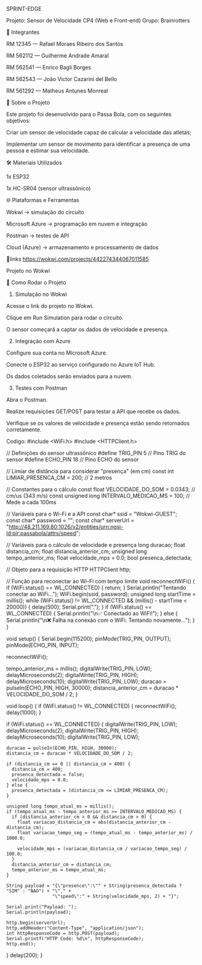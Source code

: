 SPRINT-EDGE

Projeto: Sensor de Velocidade CP4 (Web e Front-end)
Grupo: Brainrotters

👥 Integrantes

RM 12345 — Rafael Moraes Ribeiro dos Santos

RM 562112 — Guilherme Andrade Amaral

RM 562541 — Enrico Bagli Borges

RM 562543 — João Victor Cazarini del Bello

RM 561292 — Matheus Antunes Monreal

📖 Sobre o Projeto

Este projeto foi desenvolvido para o Passa Bola, com os seguintes objetivos:

Criar um sensor de velocidade capaz de calcular a velocidade das atletas;

Implementar um sensor de movimento para identificar a presença de uma pessoa e estimar sua velocidade.

🛠️ Materiais Utilizados

1x ESP32

1x HC-SR04 (sensor ultrassônico)

🌐 Plataformas e Ferramentas

Wokwi → simulação do circuito

Microsoft Azure → programação em nuvem e integração

Postman → testes de API

Cloud (Azure) → armazenamento e processamento de dados

🔗links https://wokwi.com/projects/442274344067011585

Projeto no Wokwi

🚀 Como Rodar o Projeto
1. Simulação no Wokwi

Acesse o link do projeto no Wokwi.

Clique em Run Simulation para rodar o circuito.

O sensor começará a captar os dados de velocidade e presença.

2. Integração com Azure

Configure sua conta no Microsoft Azure.

Conecte o ESP32 ao serviço configurado no Azure IoT Hub.

Os dados coletados serão enviados para a nuvem.

3. Testes com Postman

Abra o Postman.

Realize requisições GET/POST para testar a API que recebe os dados.

Verifique se os valores de velocidade e presença estão sendo retornados corretamente.

Codigo:
#include <WiFi.h>
#include <HTTPClient.h>

// Definições do sensor ultrassônico
#define TRIG_PIN 5      // Pino TRIG do sensor
#define ECHO_PIN 18     // Pino ECHO do sensor

// Limiar de distância para considerar "presença" (em cm)
const int LIMIAR_PRESENCA_CM = 200; // 2 metros

// Constantes para o cálculo
const float VELOCIDADE_DO_SOM = 0.0343; // cm/us (343 m/s)
const unsigned long INTERVALO_MEDICAO_MS = 100; // Mede a cada 100ms

// Variáveis para o Wi-Fi e a API
const char* ssid = "Wokwi-GUEST";     
const char* password = "";
const char* serverUrl = "http://48.211.169.80:1026/v2/entities/urn:ngsi-ld:pir:passabola/attrs/speed";


// Variáveis para o cálculo de velocidade e presença
long duracao;
float distancia_cm;
float distancia_anterior_cm;
unsigned long tempo_anterior_ms;
float velocidade_mps = 0.0;
bool presenca_detectada;

// Objeto para a requisição HTTP
HTTPClient http;

// Função para reconectar ao Wi-Fi com tempo limite
void reconnectWiFi() {
  if (WiFi.status() == WL_CONNECTED) {
    return;
  }
  Serial.println("Tentando conectar ao WiFi...");
  WiFi.begin(ssid, password);
  unsigned long startTime = millis();
  while (WiFi.status() != WL_CONNECTED && (millis() - startTime < 20000)) {
    delay(500);
    Serial.print(".");
  }
  if (WiFi.status() == WL_CONNECTED) {
    Serial.println("\n✅ Conectado ao WiFi!");
  } else {
    Serial.println("\n❌ Falha na conexão com o WiFi. Tentando novamente...");
  }
}

void setup() {
  Serial.begin(115200);
  pinMode(TRIG_PIN, OUTPUT);
  pinMode(ECHO_PIN, INPUT);
  
  reconnectWiFi();
  
  tempo_anterior_ms = millis();
  digitalWrite(TRIG_PIN, LOW); delayMicroseconds(2);
  digitalWrite(TRIG_PIN, HIGH); delayMicroseconds(10); digitalWrite(TRIG_PIN, LOW);
  duracao = pulseIn(ECHO_PIN, HIGH, 30000);
  distancia_anterior_cm = duracao * VELOCIDADE_DO_SOM / 2;
}

void loop() {
  if (WiFi.status() != WL_CONNECTED) {
    reconnectWiFi();
    delay(1000);
  }
  
  if (WiFi.status() == WL_CONNECTED) {
    digitalWrite(TRIG_PIN, LOW); delayMicroseconds(2);
    digitalWrite(TRIG_PIN, HIGH); delayMicroseconds(10); digitalWrite(TRIG_PIN, LOW);

    duracao = pulseIn(ECHO_PIN, HIGH, 30000);
    distancia_cm = duracao * VELOCIDADE_DO_SOM / 2;
    
    if (distancia_cm == 0 || distancia_cm > 400) {
      distancia_cm = 400;
      presenca_detectada = false;
      velocidade_mps = 0.0;
    } else {
      presenca_detectada = (distancia_cm <= LIMIAR_PRESENCA_CM);
    }

    unsigned long tempo_atual_ms = millis();
    if (tempo_atual_ms - tempo_anterior_ms >= INTERVALO_MEDICAO_MS) {
      if (distancia_anterior_cm > 0 && distancia_cm > 0) {
        float variacao_distancia_cm = abs(distancia_anterior_cm - distancia_cm);
        float variacao_tempo_seg = (tempo_atual_ms - tempo_anterior_ms) / 1000.0;
        
        velocidade_mps = (variacao_distancia_cm / variacao_tempo_seg) / 100.0;
      }
      distancia_anterior_cm = distancia_cm;
      tempo_anterior_ms = tempo_atual_ms;
    }

    String payload = "{\"presence\":\"" + String(presenca_detectada ? "SIM" : "NAO") + "\"," +
                     "\"speed\":" + String(velocidade_mps, 2) + "}";

    Serial.print("Payload: ");
    Serial.println(payload);

    http.begin(serverUrl);
    http.addHeader("Content-Type", "application/json");
    int httpResponseCode = http.POST(payload);
    Serial.printf("HTTP Code: %d\n", httpResponseCode);
    http.end();
  }
  delay(200);
}
